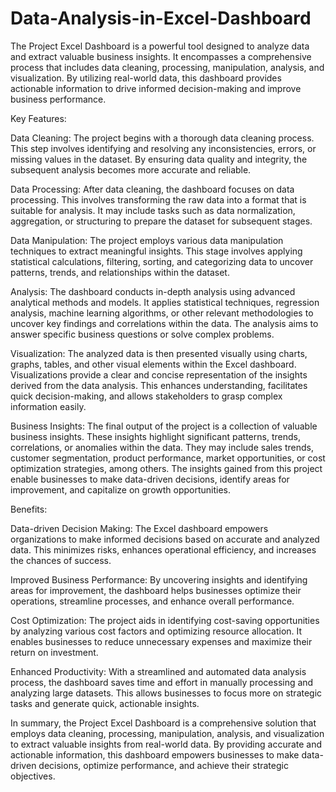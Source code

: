 # Data-Analysis-in-Excel-Dashboard
The Project Excel Dashboard is a powerful tool designed to analyze data and extract valuable business insights. It encompasses a comprehensive process that includes data cleaning, processing, manipulation, analysis, and visualization. By utilizing real-world data, this dashboard provides actionable information to drive informed decision-making and improve business performance.

Key Features:

Data Cleaning: The project begins with a thorough data cleaning process. This step involves identifying and resolving any inconsistencies, errors, or missing values in the dataset. By ensuring data quality and integrity, the subsequent analysis becomes more accurate and reliable.

Data Processing: After data cleaning, the dashboard focuses on data processing. This involves transforming the raw data into a format that is suitable for analysis. It may include tasks such as data normalization, aggregation, or structuring to prepare the dataset for subsequent stages.

Data Manipulation: The project employs various data manipulation techniques to extract meaningful insights. This stage involves applying statistical calculations, filtering, sorting, and categorizing data to uncover patterns, trends, and relationships within the dataset.

Analysis: The dashboard conducts in-depth analysis using advanced analytical methods and models. It applies statistical techniques, regression analysis, machine learning algorithms, or other relevant methodologies to uncover key findings and correlations within the data. The analysis aims to answer specific business questions or solve complex problems.

Visualization: The analyzed data is then presented visually using charts, graphs, tables, and other visual elements within the Excel dashboard. Visualizations provide a clear and concise representation of the insights derived from the data analysis. This enhances understanding, facilitates quick decision-making, and allows stakeholders to grasp complex information easily.

Business Insights: The final output of the project is a collection of valuable business insights. These insights highlight significant patterns, trends, correlations, or anomalies within the data. They may include sales trends, customer segmentation, product performance, market opportunities, or cost optimization strategies, among others. The insights gained from this project enable businesses to make data-driven decisions, identify areas for improvement, and capitalize on growth opportunities.

Benefits:

Data-driven Decision Making: The Excel dashboard empowers organizations to make informed decisions based on accurate and analyzed data. This minimizes risks, enhances operational efficiency, and increases the chances of success.

Improved Business Performance: By uncovering insights and identifying areas for improvement, the dashboard helps businesses optimize their operations, streamline processes, and enhance overall performance.

Cost Optimization: The project aids in identifying cost-saving opportunities by analyzing various cost factors and optimizing resource allocation. It enables businesses to reduce unnecessary expenses and maximize their return on investment.

Enhanced Productivity: With a streamlined and automated data analysis process, the dashboard saves time and effort in manually processing and analyzing large datasets. This allows businesses to focus more on strategic tasks and generate quick, actionable insights.

In summary, the Project Excel Dashboard is a comprehensive solution that employs data cleaning, processing, manipulation, analysis, and visualization to extract valuable insights from real-world data. By providing accurate and actionable information, this dashboard empowers businesses to make data-driven decisions, optimize performance, and achieve their strategic objectives.
